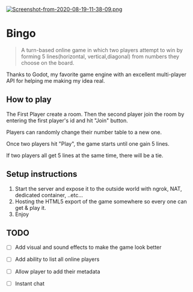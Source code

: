 [![Screenshot-from-2020-08-19-11-38-09.png](https://www.upsieutoc.com/images/2020/08/19/Screenshot-from-2020-08-19-11-38-09.png)](https://www.upsieutoc.com/image/vr2fdw)

# Bingo
> A turn-based online game in which two players attempt to win by forming 5 lines(horizontal, vertical,diagonal) from numbers they choose on the board.

Thanks to Godot, my favorite game engine with an excellent multi-player API for helping me making my idea real.

## How to play

The First Player create a room. Then the second player join the room by entering the first player's id and hit "Join" button.

Players can randomly change their number table to a new one.

Once two players hit "Play", the game starts until one gain 5 lines.

If two players all get 5 lines at the same time, there will be a tie.

## Setup instructions

1. Start the server and expose it to the outside world with ngrok, NAT, dedicated container, ..etc...
2. Hosting the HTML5 export of the game somewhere so every one can get & play it.
3. Enjoy

## TODO
- [ ] Add visual and sound effects to make the game look better
- [ ] Add ability to list all online players
- [ ] Allow player to add their metadata
- [ ] Instant chat 

